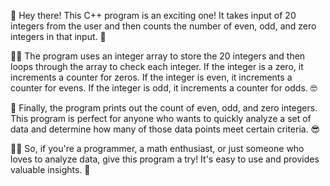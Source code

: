👋 Hey there! This C++ program is an exciting one! 
It takes input of 20 integers from the user and then counts the number of even, odd, and zero integers in that input. 🤔

👨‍💻 The program uses an integer array to store the 20 integers and then loops through the array to check each integer.
If the integer is a zero, it increments a counter for zeros. If the integer is even, it increments a counter for evens. 
If the integer is odd, it increments a counter for odds. 🤓

👀 Finally, the program prints out the count of even, odd, and zero integers. 
This program is perfect for anyone who wants to quickly analyze a set of data and determine how many of those data points meet certain criteria. 😎

👩‍💻 So, if you're a programmer, a math enthusiast, or just someone who loves to analyze data, give this program a try! 
It's easy to use and provides valuable insights. 🚀
